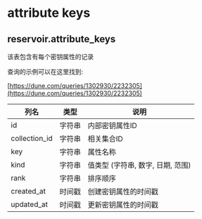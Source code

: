 # attribute keys

## **reservoir.attribute\_keys**

该表包含有每个密钥属性的记录

查询的示例可以在这里找到:

[https://dune.com/queries/1302930/2232305](https://dune.com/queries/1302930/2232305)

| **列名** | **类型**  | **说明**                          |
|-----------------|-----------|------------------------------------------|
| id              | 字符串    | 内部密钥属性ID                |
| collection\_id  | 字符串    | 相关集合ID                 |
| key             | 字符串    | 属性名称                |
| kind            | 字符串    | 值类型 (字符串, 数字, 日期, 范围) |
| rank            | 字符串    | 排序顺序                               |
| created\_at     | 时间戳 | 创建密钥属性的时间戳  |
| updated\_at     | 时间戳 | 更新密钥属性的时间戳  |
